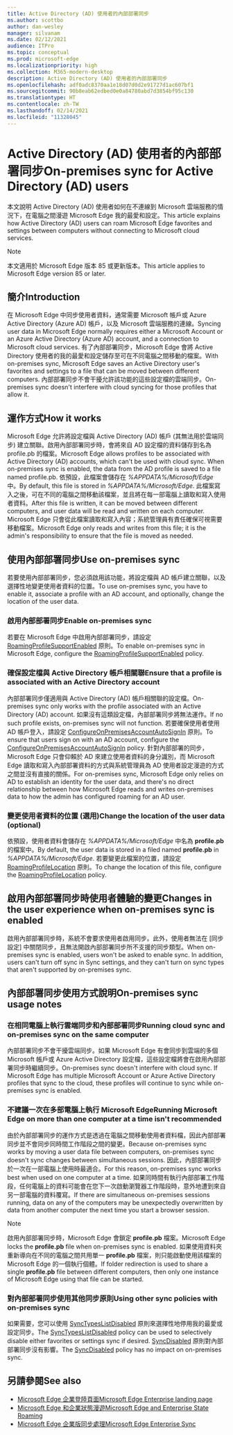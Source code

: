 ```yaml
---
title: Active Directory (AD) 使用者的內部部署同步
ms.author: scottbo
author: dan-wesley
manager: silvanam
ms.date: 02/12/2021
audience: ITPro
ms.topic: conceptual
ms.prod: microsoft-edge
ms.localizationpriority: high
ms.collection: M365-modern-desktop
description: Active Directory (AD) 使用者的內部部署同步
ms.openlocfilehash: adf0adc8370aa1e18d07d0d2e91727d1ac607bf1
ms.sourcegitcommit: 90b8eab62edbed0e0a84780abd7d3854bf95c130
ms.translationtype: HT
ms.contentlocale: zh-TW
ms.lasthandoff: 02/14/2021
ms.locfileid: "11328045"
---
```

# <span data-ttu-id="6644e-103">Active Directory (AD) 使用者的內部部署同步</span><span class="sxs-lookup"><span data-stu-id="6644e-103">On-premises sync for Active Directory (AD) users</span></span>

<span data-ttu-id="6644e-104">本文說明 Active Directory (AD) 使用者如何在不連線到 Microsoft 雲端服務的情況下，在電腦之間漫遊 Microsoft Edge 我的最愛和設定。</span><span class="sxs-lookup"><span data-stu-id="6644e-104">This article explains how Active Directory (AD) users can roam Microsoft Edge favorites and settings between computers without connecting to Microsoft cloud services.</span></span>

> [!NOTE]
> <span data-ttu-id="6644e-105">本文適用於 Microsoft Edge 版本 85 或更新版本。</span><span class="sxs-lookup"><span data-stu-id="6644e-105">This article applies to Microsoft Edge version 85 or later.</span></span>

## <span data-ttu-id="6644e-106">簡介</span><span class="sxs-lookup"><span data-stu-id="6644e-106">Introduction</span></span>

<span data-ttu-id="6644e-107">在 Microsoft Edge 中同步使用者資料，通常需要 Microsoft 帳戶或 Azure Active Directory (Azure AD) 帳戶，以及 Microsoft 雲端服務的連線。</span><span class="sxs-lookup"><span data-stu-id="6644e-107">Syncing user data in Microsoft Edge normally requires either a Microsoft Account or an Azure Active Directory (Azure AD) account, and a connection to Microsoft cloud services.</span></span> <span data-ttu-id="6644e-108">有了內部部署同步，Microsoft Edge 會將 Active Directory 使用者的我的最愛和設定儲存至可在不同電腦之間移動的檔案。</span><span class="sxs-lookup"><span data-stu-id="6644e-108">With on-premises sync, Microsoft Edge saves an Active Directory user's favorites and settings to a file that can be moved between different computers.</span></span> <span data-ttu-id="6644e-109">內部部署同步不會干擾允許該功能的這些設定檔的雲端同步。</span><span class="sxs-lookup"><span data-stu-id="6644e-109">On-premises sync doesn't interfere with cloud syncing for those profiles that allow it.</span></span>

## <span data-ttu-id="6644e-110">運作方式</span><span class="sxs-lookup"><span data-stu-id="6644e-110">How it works</span></span>

<span data-ttu-id="6644e-111">Microsoft Edge 允許將設定檔與 Active Directory (AD) 帳戶 (其無法用於雲端同步) 建立關聯。啟用內部部署同步時，會將來自 AD 設定檔的資料儲存到名為 profile.pb 的檔案。</span><span class="sxs-lookup"><span data-stu-id="6644e-111">Microsoft Edge allows profiles to be associated with Active Directory (AD) accounts, which can't be used with cloud sync. When on-premises sync is enabled, the data from the AD profile is saved to a file named profile.pb.</span></span> <span data-ttu-id="6644e-112">依預設，此檔案會儲存在 *%APPDATA%/Microsoft/Edge* 中。</span><span class="sxs-lookup"><span data-stu-id="6644e-112">By default, this file is stored in *%APPDATA%/Microsoft/Edge*.</span></span> <span data-ttu-id="6644e-113">此檔案寫入之後，可在不同的電腦之間移動該檔案，並且將在每一部電腦上讀取和寫入使用者資料。</span><span class="sxs-lookup"><span data-stu-id="6644e-113">After this file is written, it can be moved between different computers, and user data will be read and written on each computer.</span></span> <span data-ttu-id="6644e-114">Microsoft Edge 只會從此檔案讀取和寫入內容；系統管理員有責任確保可視需要移動檔案。</span><span class="sxs-lookup"><span data-stu-id="6644e-114">Microsoft Edge only reads and writes from this file; it is the admin's responsibility to ensure that the file is moved as needed.</span></span>

## <span data-ttu-id="6644e-115">使用內部部署同步</span><span class="sxs-lookup"><span data-stu-id="6644e-115">Use on-premises sync</span></span>

<span data-ttu-id="6644e-116">若要使用內部部署同步，您必須啟用該功能，將設定檔與 AD 帳戶建立關聯，以及選擇性地變更使用者資料的位置。</span><span class="sxs-lookup"><span data-stu-id="6644e-116">To use on-premises sync, you have to enable it, associate a profile with an AD account, and optionally, change the location of the user data.</span></span>

### <span data-ttu-id="6644e-117">啟用內部部署同步</span><span class="sxs-lookup"><span data-stu-id="6644e-117">Enable on-premises sync</span></span>

<span data-ttu-id="6644e-118">若要在 Microsoft Edge 中啟用內部部署同步，請設定 [RoamingProfileSupportEnabled](https://docs.microsoft.com/DeployEdge/microsoft-edge-policies#roamingprofilesupportenabled) 原則。</span><span class="sxs-lookup"><span data-stu-id="6644e-118">To enable on-premises sync in Microsoft Edge, configure the [RoamingProfileSupportEnabled](https://docs.microsoft.com/DeployEdge/microsoft-edge-policies#roamingprofilesupportenabled) policy.</span></span>

### <span data-ttu-id="6644e-119">確保設定檔與 Active Directory 帳戶相關聯</span><span class="sxs-lookup"><span data-stu-id="6644e-119">Ensure that a profile is associated with an Active Directory account</span></span>

<span data-ttu-id="6644e-120">內部部署同步僅適用與 Active Directory (AD) 帳戶相關聯的設定檔。</span><span class="sxs-lookup"><span data-stu-id="6644e-120">On-premises sync only works with the profile associated with an Active Directory (AD) account.</span></span> <span data-ttu-id="6644e-121">如果沒有這類設定檔，內部部署同步將無法運作。</span><span class="sxs-lookup"><span data-stu-id="6644e-121">If no such profile exists, on-premises sync will not function.</span></span> <span data-ttu-id="6644e-122">若要確保使用者使用 AD 帳戶登入，請設定 [ConfigureOnPremisesAccountAutoSignIn](https://docs.microsoft.com/DeployEdge/microsoft-edge-policies#configureonpremisesaccountautosignin) 原則。</span><span class="sxs-lookup"><span data-stu-id="6644e-122">To ensure that users sign on with an AD account, configure the [ConfigureOnPremisesAccountAutoSignIn](https://docs.microsoft.com/DeployEdge/microsoft-edge-policies#configureonpremisesaccountautosignin) policy.</span></span> <span data-ttu-id="6644e-123">針對內部部署的同步，Microsoft Edge 只會仰賴於 AD 來建立使用者資料的身分識別，而 Microsoft Edge 讀取和寫入內部部署資料的方式與系統管理員為 AD 使用者設定漫遊的方式之間並沒有直接的關係。</span><span class="sxs-lookup"><span data-stu-id="6644e-123">For on-premises sync, Microsoft Edge only relies on AD to establish an identity for the user data, and there's no direct relationship between how Microsoft Edge reads and writes on-premises data to how the admin has configured roaming for an AD user.</span></span>

### <span data-ttu-id="6644e-124">變更使用者資料的位置 (選用)</span><span class="sxs-lookup"><span data-stu-id="6644e-124">Change the location of the user data (optional)</span></span>

<span data-ttu-id="6644e-125">依預設，使用者資料會儲存在 *%APPDATA%/Microsoft/Edge* 中名為 **profile.pb** 的檔案中。</span><span class="sxs-lookup"><span data-stu-id="6644e-125">By default, the user data is stored in a filed named **profile.pb** in *%APPDATA%/Microsoft/Edge*.</span></span> <span data-ttu-id="6644e-126">若要變更此檔案的位置，請設定 [RoamingProfileLocation](https://docs.microsoft.com/DeployEdge/microsoft-edge-policies#roamingprofilelocation) 原則。</span><span class="sxs-lookup"><span data-stu-id="6644e-126">To change the location of this file, configure the [RoamingProfileLocation](https://docs.microsoft.com/DeployEdge/microsoft-edge-policies#roamingprofilelocation) policy.</span></span>

## <span data-ttu-id="6644e-127">啟用內部部署同步時使用者體驗的變更</span><span class="sxs-lookup"><span data-stu-id="6644e-127">Changes in the user experience when on-premises sync is enabled</span></span>

<span data-ttu-id="6644e-128">啟用內部部署同步時，系統不會要求使用者啟用同步。此外，使用者無法在 [同步設定] 中關閉同步，且無法開啟內部部署同步所不支援的同步類型。</span><span class="sxs-lookup"><span data-stu-id="6644e-128">When on-premises sync is enabled, users won't be asked to enable sync. In addition, users can't turn off sync in Sync settings, and they can't turn on sync types that aren't supported by on-premises sync.</span></span>

## <span data-ttu-id="6644e-129">內部部署同步使用方式說明</span><span class="sxs-lookup"><span data-stu-id="6644e-129">On-premises sync usage notes</span></span>

### <span data-ttu-id="6644e-130">在相同電腦上執行雲端同步和內部部署同步</span><span class="sxs-lookup"><span data-stu-id="6644e-130">Running cloud sync and on-premises sync on the same computer</span></span>

<span data-ttu-id="6644e-131">內部部署同步不會干擾雲端同步。如果 Microsoft Edge 有會同步到雲端的多個 Microsoft 帳戶或 Azure Active Directory 設定檔，這些設定檔將會在啟用內部部署同步時繼續同步。</span><span class="sxs-lookup"><span data-stu-id="6644e-131">On-premises sync doesn't interfere with cloud sync. If Microsoft Edge has multiple Microsoft Account or Azure Active Directory profiles that sync to the cloud, these profiles will continue to sync while on-premises sync is enabled.</span></span>

### <span data-ttu-id="6644e-132">不建議一次在多部電腦上執行 Microsoft Edge</span><span class="sxs-lookup"><span data-stu-id="6644e-132">Running Microsoft Edge on more than one computer at a time isn't recommended</span></span>

<span data-ttu-id="6644e-133">由於內部部署同步的運作方式是透過在電腦之間移動使用者資料檔，因此內部部署同步並不會同步同時間工作階段之間的變更。</span><span class="sxs-lookup"><span data-stu-id="6644e-133">Because on-premises sync works by moving a user data file between computers, on-premises sync doesn't sync changes between simultaneous sessions.</span></span> <span data-ttu-id="6644e-134">因此，內部部署同步於一次在一部電腦上使用時最適合。</span><span class="sxs-lookup"><span data-stu-id="6644e-134">For this reason, on-premises sync works best when used on one computer at a time.</span></span> <span data-ttu-id="6644e-135">如果同時間有執行內部部署工作階段，任何電腦上的資料可能會在您下一次啟動瀏覽器工作階段時，意外地遭到來自另一部電腦的資料覆寫。</span><span class="sxs-lookup"><span data-stu-id="6644e-135">If there are simultaneous on-premises sessions running, data on any of the computers may be unexpectedly overwritten by data from another computer the next time you start a browser session.</span></span>

> [!NOTE]
> <span data-ttu-id="6644e-136">啟用內部部署同步時，Microsoft Edge 會鎖定 **profile.pb** 檔案。</span><span class="sxs-lookup"><span data-stu-id="6644e-136">Microsoft Edge locks the **profile.pb** file when on-premises sync is enabled.</span></span> <span data-ttu-id="6644e-137">如果使用資料夾重新導向在不同的電腦之間共用單一 **profile.pb** 檔案，則只能啟動使用該檔案的 Microsoft Edge 的一個執行個體。</span><span class="sxs-lookup"><span data-stu-id="6644e-137">If folder redirection is used to share a single **profile.pb** file between different computers, then only one instance of Microsoft Edge using that file can be started.</span></span>

### <span data-ttu-id="6644e-138">對內部部署同步使用其他同步原則</span><span class="sxs-lookup"><span data-stu-id="6644e-138">Using other sync policies with on-premises sync</span></span>

<span data-ttu-id="6644e-139">如果需要，您可以使用 [SyncTypesListDisabled](https://docs.microsoft.com/DeployEdge/microsoft-edge-policies#synctypeslistdisabled) 原則來選擇性地停用我的最愛或設定同步。</span><span class="sxs-lookup"><span data-stu-id="6644e-139">The [SyncTypesListDisabled](https://docs.microsoft.com/DeployEdge/microsoft-edge-policies#synctypeslistdisabled) policy can be used to selectively disable either favorites or settings sync if desired.</span></span> <span data-ttu-id="6644e-140">[SyncDisabled](https://docs.microsoft.com/DeployEdge/microsoft-edge-policies#syncdisabled) 原則對內部部署同步沒有影響。</span><span class="sxs-lookup"><span data-stu-id="6644e-140">The [SyncDisabled](https://docs.microsoft.com/DeployEdge/microsoft-edge-policies#syncdisabled) policy has no impact on on-premises sync.</span></span>

## <span data-ttu-id="6644e-141">另請參閱</span><span class="sxs-lookup"><span data-stu-id="6644e-141">See also</span></span>

- [<span data-ttu-id="6644e-142">Microsoft Edge 企業登陸頁面</span><span class="sxs-lookup"><span data-stu-id="6644e-142">Microsoft Edge Enterprise landing page</span></span>](https://aka.ms/EdgeEnterprise)
- [<span data-ttu-id="6644e-143">Microsoft Edge 和企業狀態漫遊</span><span class="sxs-lookup"><span data-stu-id="6644e-143">Microsoft Edge and Enterprise State Roaming</span></span>](microsoft-edge-enterprise-state-roaming.md)
- [<span data-ttu-id="6644e-144">Microsoft Edge 企業版同步處理</span><span class="sxs-lookup"><span data-stu-id="6644e-144">Microsoft Edge Enterprise Sync</span></span>](microsoft-edge-enterprise-sync.md)

